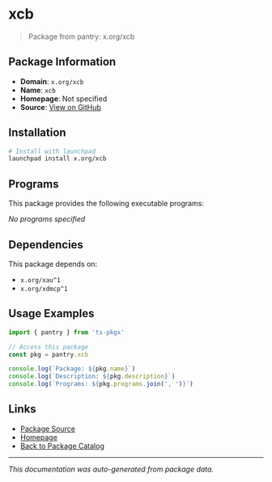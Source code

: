 # xcb

> Package from pantry: x.org/xcb

## Package Information

- **Domain**: `x.org/xcb`
- **Name**: `xcb`
- **Homepage**: Not specified
- **Source**: [View on GitHub](https://github.com/pkgxdev/pantry/tree/main/projects/x.org/xcb/package.yml)

## Installation

```bash
# Install with launchpad
launchpad install x.org/xcb
```

## Programs

This package provides the following executable programs:

*No programs specified*

## Dependencies

This package depends on:

- `x.org/xau^1`
- `x.org/xdmcp^1`

## Usage Examples

```typescript
import { pantry } from 'ts-pkgx'

// Access this package
const pkg = pantry.xcb

console.log(`Package: ${pkg.name}`)
console.log(`Description: ${pkg.description}`)
console.log(`Programs: ${pkg.programs.join(', ')}`)
```

## Links

- [Package Source](https://github.com/pkgxdev/pantry/tree/main/projects/x.org/xcb/package.yml)
- [Homepage](#)
- [Back to Package Catalog](../../../package-catalog.md)

---

*This documentation was auto-generated from package data.*
